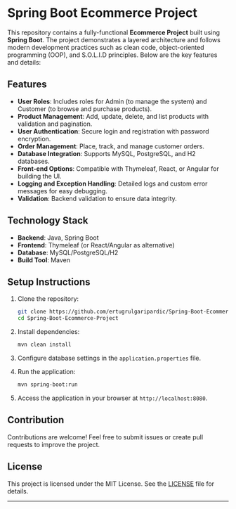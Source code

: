 # Spring Boot Ecommerce Project

This repository contains a fully-functional **Ecommerce Project** built using **Spring Boot**. The project demonstrates a layered architecture and follows modern development practices such as clean code, object-oriented programming (OOP), and S.O.L.I.D principles. Below are the key features and details:

## Features

- **User Roles**: Includes roles for Admin (to manage the system) and Customer (to browse and purchase products).
- **Product Management**: Add, update, delete, and list products with validation and pagination.
- **User Authentication**: Secure login and registration with password encryption.
- **Order Management**: Place, track, and manage customer orders.
- **Database Integration**: Supports MySQL, PostgreSQL, and H2 databases.
- **Front-end Options**: Compatible with Thymeleaf, React, or Angular for building the UI.
- **Logging and Exception Handling**: Detailed logs and custom error messages for easy debugging.
- **Validation**: Backend validation to ensure data integrity.
  
## Technology Stack

- **Backend**: Java, Spring Boot
- **Frontend**: Thymeleaf (or React/Angular as alternative)
- **Database**: MySQL/PostgreSQL/H2
- **Build Tool**: Maven

## Setup Instructions
1. Clone the repository:
   ```bash
   git clone https://github.com/ertugrulgaripardic/Spring-Boot-Ecommerce-Project.git
   cd Spring-Boot-Ecommerce-Project
   ```

2. Install dependencies:
   ```bash
   mvn clean install
   ```

3. Configure database settings in the `application.properties` file.

4. Run the application:
   ```bash
   mvn spring-boot:run
   ```

5. Access the application in your browser at `http://localhost:8080`.

## Contribution

Contributions are welcome! Feel free to submit issues or create pull requests to improve the project.

## License

This project is licensed under the MIT License. See the [LICENSE](LICENSE) file for details.

---
